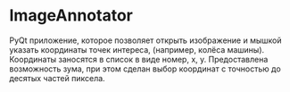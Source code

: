 # ImageAnnotator
PyQt приложение, которое позволяет открыть изображение и мышкой указать координаты точек интереса, (например, колёса машины). Координаты заносятся в список в виде номер, x, y.
Предоставлена возможность зума, при этом сделан выбор координат с точностью до десятых частей пиксела.